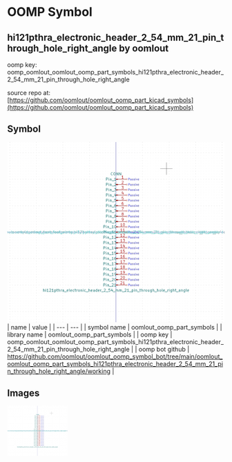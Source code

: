 # OOMP Symbol  
## hi121pthra_electronic_header_2_54_mm_21_pin_through_hole_right_angle  by oomlout  
  
oomp key: oomp_oomlout_oomlout_oomp_part_symbols_hi121pthra_electronic_header_2_54_mm_21_pin_through_hole_right_angle  
  
source repo at: [https://github.com/oomlout/oomlout_oomp_part_kicad_symbols](https://github.com/oomlout/oomlout_oomp_part_kicad_symbols)  
## Symbol  
  
[![working.png](working_600.png)](working.png)  
| name | value | 
| --- | --- | 
| symbol name | oomlout_oomp_part_symbols | 
| library name | oomlout_oomp_part_symbols | 
| oomp key | oomp_oomlout_oomlout_oomp_part_symbols_hi121pthra_electronic_header_2_54_mm_21_pin_through_hole_right_angle | 
| oomp bot github | https://github.com/oomlout/oomlout_oomp_symbol_bot/tree/main/oomlout_oomlout_oomp_part_symbols_hi121pthra_electronic_header_2_54_mm_21_pin_through_hole_right_angle/working | 
## Images  
  
[![working.png](working_140.png)](working.png)  
